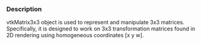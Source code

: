 ### Description

vtkMatrix3x3 object is used to represent and manipulate 3x3 matrices. Specifically, it is designed to work on 3x3 transformation matrices found in 2D rendering using homogeneous coordinates [x y w].
